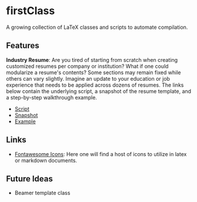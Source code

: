 # firstClass

A growing collection of LaTeX classes and scripts to automate compilation.

## Features

**Industry Resume**: Are you tired of starting from scratch when 
creating customized resumes per company or institution? What if 
one could modularize a resume's contents? Some sections may remain
fixed while others can vary slightly. Imagine an update to your 
education or job experience that needs to be applied across dozens of 
resumes. The links below contain the underlying script, a snapshot 
of the resume template, and a step-by-step walkthrough example.

* [Script](scripts/make_resume.sh)
* [Snapshot](examples/output/resume.pdf)
* [Example](examples/README.md#industry-resume)

## Links

* [Fontawesome Icons](https://latexdraw.com/wp-content/uploads/2021/01/fontawesome5_2.pdf):
Here one will find a host of icons to utilize in latex or markdown 
documents.

## Future Ideas

* Beamer template class
